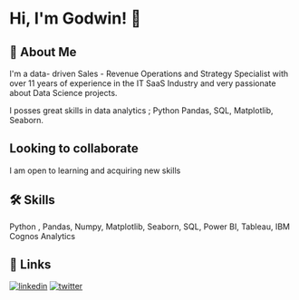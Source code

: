 
# Hi, I'm Godwin! 👋


## 🚀 About Me
I'm a data- driven Sales - Revenue Operations and Strategy Specialist with over 11 years of experience in the IT SaaS Industry and very passionate about Data Science projects. 

I posses great skills in data analytics ; Python Pandas, SQL, Matplotlib, Seaborn.
## Looking to collaborate

I am open to learning and acquiring new skills


## 🛠 Skills
Python , Pandas, Numpy, Matplotlib, Seaborn, SQL, Power BI, Tableau, IBM Cognos Analytics


## 🔗 Links

[![linkedin](https://img.shields.io/badge/linkedin-0A66C2?style=for-the-badge&logo=linkedin&logoColor=white)](https://www.linkedin.com/in/godwinnwalozie//)
[![twitter](https://img.shields.io/badge/twitter-1DA1F2?style=for-the-badge&logo=twitter&logoColor=white)](https://twitter.com/godwinnwalozie/)

